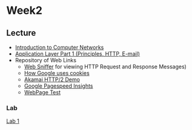 # Week2

## Lecture

* [Introduction to Computer Networks](2.Intro_Networks2.pdf)
* [Application Layer Part 1 (Principles, HTTP, E-mail)](Intro_Applications.pdf)
* Repository of Web Links
  * [Web Sniffer](http://websniffer.cc/) for viewing HTTP Request and Response Messages)
  * [How Google uses cookies](https://policies.google.com/technologies/cookies)
  * [Akamai HTTP/2 Demo](https://http2.akamai.com/demo)
  * [Google Pagespeed Insights](https://developers.google.com/speed/pagespeed/)
  * [WebPage Test](https://www.webpagetest.org/)


### Lab

[Lab 1](Lab%20Exercise%201_%20Tools%20of%20the%20Trade%20_%20COMP3331%2020T3%20_%20WebCMS3.pdf)
